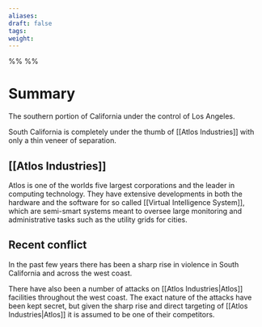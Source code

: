 ```yaml
---
aliases: 
draft: false
tags: 
weight:
---
```

%%
%%
# Summary
The southern portion of California under the control of Los Angeles.

South California is completely under the thumb of [[Atlos Industries]] with only a thin veneer of separation.

## [[Atlos Industries]]
Atlos is one of the worlds five largest corporations and the leader in computing technology.
They have extensive developments in both the hardware and the software for so called [[Virtual Intelligence System]], which are semi-smart systems meant to oversee large monitoring and administrative tasks such as the utility grids for cities.
## Recent conflict
In the past few years there has been a sharp rise in violence in South California and across the west coast.

There have also been a number of attacks on [[Atlos Industries|Atlos]] facilities throughout the west coast. The exact nature of the attacks have been kept secret, but given the sharp rise and direct targeting of [[Atlos Industries|Atlos]] it is assumed to be one of their competitors.